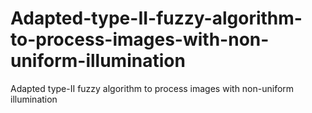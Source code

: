 # Adapted-type-II-fuzzy-algorithm-to-process-images-with-non-uniform-illumination
Adapted type-II fuzzy algorithm to process images with non-uniform illumination
